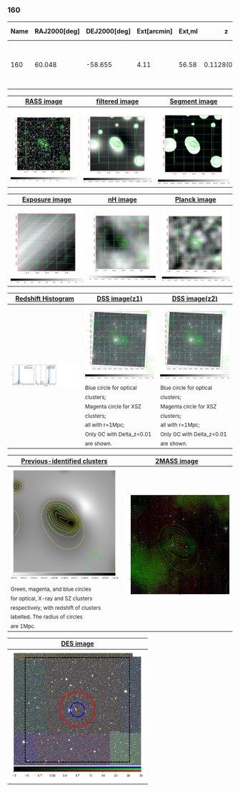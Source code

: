 <div STYLE="page-break-after: always;"></div>

### 160

|Name|RAJ2000[deg]|DEJ2000[deg] |Ext[arcmin]| Ext,ml | z | z_src| C|GC(XSZ,Delta_z<0.01)| GC(OPT,Delta_z<0.01)|GC| R_sig[arcmin] | R500[arcmin] | R500[Mpc]| CRsig[c/s] | CR500[c/s] |L500[1E44 erg/s]|F500[1E-12 erg/s/cm^2]| M500[1E14 Msun]|Tx[keV]|Cnt_sig|Beta|Rc[arcmin]|Comment|Alias|
|---|---|---|---|---|---|------|---|--------|---------|----------|---|---|---|---|---|---|---|---|---|---|---|---|---|---|
|160| 60.048| -58.655| 4.11| 56.58| 0.1128(0.007)| z1, z_opt| S| -| W| Tar, W| 12.700| 7.006| 0.862| 0.146(0.021)| 0.135(0.020)| 0.849(0.109)| 2.588(0.333)| 2.03(0.13)| 3.43(0.14)| 168.3| 0.882(-0.130+0.084)| 7.348(-1.247+0.818)| An SZ cluster with no $z$ and offset = 0.16 Mpc| t204|

|[RASS image](../image/160/160_img.pdf)|[filtered image](../image/160/160_fil.pdf)|[Segment image](../image/160/160_seg.pdf)|
|-------------------|--------------------|-------------------|
| <img src="../image/160/160_img.png" width="300">  | <img src="../image/160/160_fil.png" width="300">   | <img src="../image/160/160_seg.png" width="300">  |

|[Exposure image](../image/160/160_mex.pdf)| [nH image](../image/160/160_nh.pdf)| [Planck image](../image/160/160_p.pdf)|
|-------------------|--------------------|-------------------|
|<img src="../image/160/160_mex.png" width="300">   | <img src="../image/160/160_nh.png" width="300">    | <img src="../image/160/160_p.png" width="300"> |

|[Redshift Histogram](../image/160/160_zg.pdf) | [DSS image(z1)](../image/160/160_dss_z1.pdf)      |  [DSS image(z2)](../image/160/160_dss_z2.pdf)    |
|-------------------|--------------------|-------------------|
|<img src="../image/160/160_zg.png" width="300"> |<img src="../image/160/160_dss_z1.png" width="300"> <sub><br>Blue circle for optical clusters; <br>Magenta circle for XSZ clusters; <br>all with r=1Mpc; <br>Only GC with Delta_z<0.01 are shown. </sub>| <img src="../image/160/160_dss_z2.png" width="300"><sub><br>Blue circle for optical clusters; <br>Magenta circle for XSZ clusters; <br>all with r=1Mpc; <br>Only GC with Delta_z<0.01 are shown. </sub> |

|[Previous-identified clusters](../image/160/160_gc.pdf) | [2MASS image](../image/160/160_2mass.pdf)      |
|-------------------|-------------------|
|<img src=../image/160/160_gc.png width="300"> <br><sub>Green, magenta, and blue circles <br>for optical, X-ray and SZ clusters <br>respectively, with redshift of clusters <br>labelled. The radius of circles <br>are 1Mpc.</sub>|<img src="../image/160/160_2mass.png" width="300">  |

|[DES image](../image/160/160_des.pdf)   |
|-------------------|
| <img src="../image/160/160_des.png" width="300">  |
